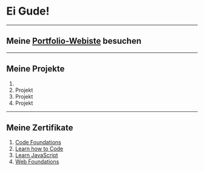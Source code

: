 # Ei Gude! 

--------------------------

## Meine [Portfolio-Webiste](https://oliveroeguet.github.io/Portfolio/) besuchen

---------------------------

## Meine Projekte 

1. 
2. Projekt
3. Projekt
4. Projekt

-------------------------

## Meine Zertifikate


1. [Code Foundations](./Images/CodeFoundationsSkillPath.pdf)
2. [Learn how to Code](./Images/LearnHowtoCodeCourse.pdf)
3. [Learn JavaScript](./Images/LearnJavaScriptCourse.pdf)
4. [Web Foundations](./Images/WebFoundations.pdf)
